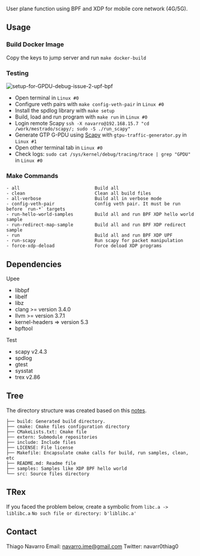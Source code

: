 User plane function using BPF and XDP for mobile core network (4G/5G).

## Usage
### Build Docker Image

Copy the keys to jump server and run `make docker-build`
### Testing

![setup-for-GPDU-debug-issue-2-upf-bpf](https://user-images.githubusercontent.com/42647168/86470179-4486cc80-bd11-11ea-8f55-fee848b12e11.png)

- Open terminal in `Linux #0`
- Configure veth pairs with `make config-veth-pair` in `Linux #0`
- Install the spdlog library with `make setup`
- Build, load and run program with `make run` in `Linux #0`
- Login remote Scapy `ssh -X navarro@192.168.15.7 "cd /work/mestrado/scapy/; sudo -S ./run_scapy"`
- Generate GTP G-PDU using [Scapy](https://github.com/secdev/scapy) with `gtpu-traffic-generator.py`  in `Linux #1`
- Open other terminal tab in `Linux #0`
- Check logs: `sudo cat /sys/kernel/debug/tracing/trace | grep "GPDU"`  in `Linux #0`

### Make Commands

```
- all                            Build all
- clean                          Clean all build files
- all-verbose                    Build all in verbose mode
- config-veth-pair               Config veth pair. It must be run before `run-*` targets
- run-hello-world-samples        Build all and run BPF XDP hello world sample
- run-redirect-map-sample        Build all and run BPF XDP redirect sample
- run                            Build all and run BPF XDP UPF
- run-scapy                      Run scapy for packet manipulation
- force-xdp-deload               Force deload XDP programs
```

## Dependencies

Upee
- libbpf
- libelf
- libz
- clang >= version 3.4.0
- llvm >= version 3.7.1
- kernel-headers => version 5.3
- bpftool

Test
- scapy v2.4.3
- spdlog
- gtest
- sysstat
- trex v2.86

## Tree

The directory structure was created based on this [notes](https://blogs.oracle.com/linux/notes-on-bpf-4).

```
├── build: Generated build directory.
├── cmake: Cmake files configuration directory
├── CMakeLists.txt: Cmake file
├── extern: Submodule repositories
├── include: Include files
├── LICENSE: File license
├── Makefile: Encapsulate cmake calls for build, run samples, clean, etc
├── README.md: Readme file
├── samples: Samples like XDP BPF hello world
└── src: Source files directory
```

## TRex 

If you faced the problem below, create a symbolic from `libc.a -> liblibc.a`
`No such file or directory: b'liblibc.a'`

## Contact

Thiago Navarro
Email: navarro.ime@gmail.com
Twitter: navarr0thiag0
